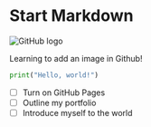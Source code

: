 # Start Markdown


![GitHub logo](https://github.githubassets.com/images/modules/logos_page/GitHub-Mark.png)

Learning to add an image in Github!

``` python
print("Hello, world!")
```
- [ ] Turn on GitHub Pages
- [ ] Outline my portfolio
- [ ] Introduce myself to the world
